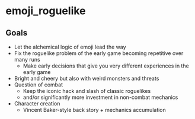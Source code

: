 # emoji_roguelike

## Goals

* Let the alchemical logic of emoji lead the way
* Fix the roguelike problem of the early game becoming repetitive over many runs
  * Make early decisions that give you very different experiences in the early game
* Bright and cheery but also with weird monsters and threats
* Question of combat
  * Keep the iconic hack and slash of classic roguelikes
  * and/or significantly more investment in non-combat mechanics
* Character creation
  * Vincent Baker-style back story + mechanics accumulation
